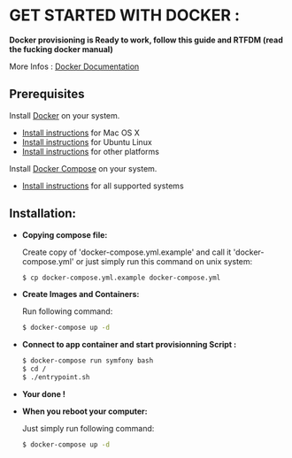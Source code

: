 # GET STARTED WITH DOCKER :

**Docker provisioning is Ready to work, follow this guide and RTFDM (read the fucking docker manual)**

More Infos :
[Docker Documentation](https://docs.docker.com/)


## Prerequisites

Install [Docker](https://www.docker.com/) on your system.

* [Install instructions](https://docs.docker.com/installation/mac/) for Mac OS X
* [Install instructions](https://docs.docker.com/installation/ubuntulinux/) for Ubuntu Linux
* [Install instructions](https://docs.docker.com/installation/) for other platforms

Install [Docker Compose](http://docs.docker.com/compose/) on your system.

* [Install instructions](https://docs.docker.com/installation/) for all supported systems

## Installation:

* **Copying compose file:**   

  Create copy of 'docker-compose.yml.example' and call it 'docker-compose.yml' or just simply run this command on unix system:
  
    ```bash
   $ cp docker-compose.yml.example docker-compose.yml
    ```

* **Create Images and Containers:**

    Run following command:
    ```bash
    $ docker-compose up -d
    ```

* **Connect to app container and start provisionning Script :**  
    ```bash
   $ docker-compose run symfony bash
   $ cd /
   $ ./entrypoint.sh
    ```

* **Your done !**

* **When you reboot your computer:**  

    Just simply run following command:
    ```bash
    $ docker-compose up -d
    ```
